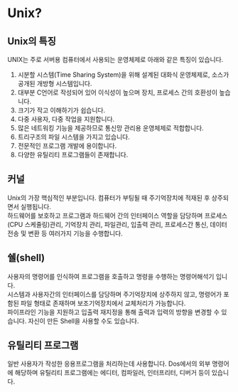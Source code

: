 # Unix?
## Unix의 특징
UNIX는 주로 서버용 컴퓨터에서 사용되는 운영체제로 아래와 같은 특징이 있습니다.

1. 시분할 시스템(Time Sharing System)을 위해 설계된 대화식 운영체제로, 소스가 공개된 개방형 시스템입니다.
2. 대부분 C언어로 작성되어 있어 이식성이 높으며 장치, 프로세스 간의 호환성이 높습니다.
3. 크기가 작고 이해하기가 쉽습니다.
4. 다중 사용자, 다중 작업을 지원합니다.
5. 많은 네트워킹 기능을 제공하므로 통신망 관리용 운영체제로 적합합니다.
6. 트리구조의 파일 시스템을 가지고 있습니다.
7. 전문적인 프로그램 개발에 용이합니다.
8. 다양한 유틸리티 프로그램들이 존재합니다.

## 커널
Unix의 가장 핵심적인 부분입니다. 컴퓨터가 부팅될 때 주기억장치에 적재된 후 상주되면서 실행됩니다.  
하드웨어를 보호하고 프로그램과 하드웨어 간의 인터페이스 역할을 담당하며 프로세스(CPU 스케줄링)관리, 기억장치 관리, 파일관리, 입출력 관리, 프로세스간 통신, 데이터 전송 및 변환 등 여러가지 기능을 수행합니다.

## 쉘(shell)
사용자의 명령어를 인식하여 프로그램을 호출하고 명령을 수행하는 명령어해석기 입니다.  
시스템과 사용자간의 인터페이스를 담당하며 주기억장치에 상주하지 않고, 명령어가 포함된 파일 형태로 존재하며 보조기억장치에서 교체처리가 가능합니다.  
파이프라인 기능을 지원하고 입출력 재지정을 통해 출력과 입력의 방향을 변경할 수 있습니다. 자신이 만든 Shell을 사용할 수도 있습니다.

## 유틸리티 프로그램
일반 사용자가 작성한 응용프로그램을 처리하는데 사용합니다. Dos에서의 외부 명령어에 해당하며 유틸리티 프로그램에는 에디터, 컴파일러, 인터프리터, 디버거 등이 있습니다.

